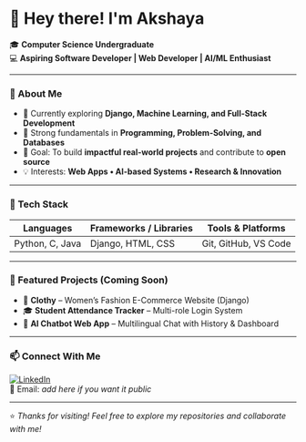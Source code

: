 # 👋 Hey there! I'm Akshaya

🎓 **Computer Science Undergraduate**  
💻 **Aspiring Software Developer | Web Developer | AI/ML Enthusiast**

---

### 🚀 About Me

- 🌱 Currently exploring **Django, Machine Learning, and Full-Stack Development**
- 🧠 Strong fundamentals in **Programming, Problem-Solving, and Databases**
- 🎯 Goal: To build **impactful real-world projects** and contribute to **open source**
- 💡 Interests: **Web Apps • AI-based Systems • Research & Innovation**

---

### 🔧 Tech Stack

| Languages | Frameworks / Libraries | Tools & Platforms |
|-----------|------------------------|-------------------|
| Python, C, Java | Django, HTML, CSS | Git, GitHub, VS Code |

---

### 📌 Featured Projects (Coming Soon)

- 🛒 **Clothy** – Women’s Fashion E-Commerce Website (Django)
- 🎓 **Student Attendance Tracker** – Multi-role Login System
- 🤖 **AI Chatbot Web App** – Multilingual Chat with History & Dashboard

---

### 📫 Connect With Me

[![LinkedIn](https://img.shields.io/badge/LinkedIn-Akshaya%20Unnikrishnan-blue)](https://www.linkedin.com/in/akshaya-unnikrishnan/)  
📧 Email: *add here if you want it public*

---

⭐ *Thanks for visiting! Feel free to explore my repositories and collaborate with me!*
